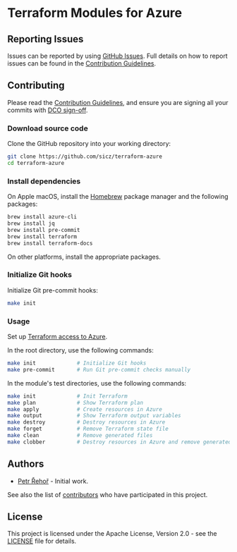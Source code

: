 # Terraform Modules for Azure

## Reporting Issues

Issues can be reported by using [GitHub Issues](/../../issues). Full details on
how to report issues can be found in the [Contribution Guidelines](CONTRIBUTING.md).

## Contributing

Please read the [Contribution Guidelines](CONTRIBUTING.md), and ensure you are
signing all your commits with
[DCO sign-off](CONTRIBUTING.md#developer-certification-of-origin-dco).

### Download source code

Clone the GitHub repository into your working directory:
```bash
git clone https://github.com/sicz/terraform-azure
cd terraform-azure
```

### Install dependencies

On Apple macOS, install the [Homebrew](https://brew.sh) package manager and
the following packages:
```bash
brew install azure-cli
brew install jq
brew install pre-commit
brew install terraform
brew install terraform-docs
```
On other platforms, install the appropriate packages.

### Initialize Git hooks

Initialize Git pre-commit hooks:
```bash
make init
```

### Usage

Set up [Terraform access to Azure](https://docs.microsoft.com/en-us/azure/virtual-machines/linux/terraform-install-configure#set-up-terraform-access-to-azure).

In the root directory, use the following commands:
```bash
make init             # Initialize Git hooks
make pre-commit       # Run Git pre-commit checks manually
```

In the module's test directories, use the following commands:
```bash
make init             # Init Terraform
make plan             # Show Terraform plan
make apply            # Create resources in Azure
make output           # Show Terraform output variables
make destroy          # Destroy resources in Azure
make forget           # Remove Terraform state file
make clean            # Remove generated files
make clobber          # Destroy resources in Azure and remove generated files
```

## Authors

* [Petr Řehoř](https://github.com/prehor) - Initial work.

See also the list of [contributors](/../../contributors) who have participated
in this project.

## License

This project is licensed under the Apache License, Version 2.0 - see the
[LICENSE](LICENSE) file for details.

